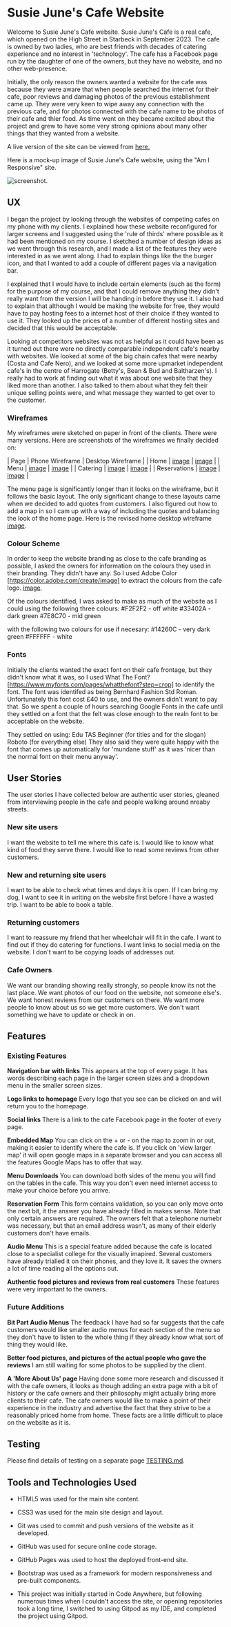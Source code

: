 # Susie June's Cafe Website

Welcome to Susie June's Cafe website. Susie June's Cafe is a real cafe, which opened on the High Street in Starbeck in September 2023. The cafe is owned by two ladies, who are best friends with decades of catering experience and no interest in 'technology'. The cafe has a Facebook page run by the daughter of one of the owners, but they have no website, and no other web-presence.

Initially, the only reason the owners wanted a website for the cafe was because they were aware that when people searched the internet for their cafe, poor reviews and damaging photos of the previous establishment came up. They were very keen to wipe away any connection with the previous cafe, and for photos connected with the cafe name to be photos of their cafe and thier food. As time went on they became excited about the project and grew to have some very strong opinions about many other things that they wanted from a website.

A live version of the site can be viewed from [here.](https://elizabeth-yorke.github.io/SusieJunes-A/)

Here is a mock-up image of Susie June's Cafe website, using the "Am I Responsive" site.

![screenshot](assets/documentation/screenshot-am-i-responsive.png).

## UX

I began the project by looking through the websites of competing cafes on my phone with my clients. I explained how these website reconfigured for larger screens and I suggested using the 'rule of thirds' where possible as it had been mentioned on my course. I sketched a number of design ideas as we went through this research, and I made a list of the features they were interested in as we went along. I had to explain things like the the burger icon, and that I wanted to add a couple of different pages via a navigation bar.

I explained that I would have to include certain elements (such as the form) for the purpose of my course, and that I could remove anything they didn't really want from the version I will be handing in before they use it. I also had to explain that although I would be making the website for free, they would have to pay hosting fees to a internet host of their choice if they wanted to use it. They looked up the prices of a number of different hosting sites and decided that this would be acceptable.

Looking at competitors websites was not as helpful as it could have been as it turned out there were no directly comparable independent cafe's nearby with websites. We looked at some of the big chain cafes that were nearby (Costa and Cafe Nero), and we looked at some more upmarket independent cafe's in the centre of Harrogate (Betty's, Bean & Bud and Baltharzen's). I really had to work at finding out what it was about one website that they liked more than another. I also talked to them about what they felt their unique selling points were, and what message they wanted to get over to the customer. 

### Wireframes

My wireframes were sketched on paper in front of the clients. There were many versions.
Here are screenshots of the wireframes we finally decided on:

| Page | Phone Wireframe | Desktop Wireframe |
| Home | [image](assets/wireframes/wireframe-home-phone.jpg) | [image](assets/wireframes/wireframe-home-desktop.jpg) | 
| Menu | [image](assets/wireframes/wireframe-menu-phone.jpg) | [image](assets/wireframes/wireframe-menu-desktop.jpg) | 
| Catering | [image](assets/wireframes/wireframe-catering-phone.jpg) | [image](assets/wireframes/wireframe-catering-desktop.jpg) | 
| Reservations | [image](assets/wireframes/wireframe-reservations-phone.jpg) | [image](assets/wireframes/wireframe-reservations-desktop.jpg) | 

The menu page is significantly longer than it looks on the wireframe, but it follows the basic layout. The only significant change to these layouts came when we decided to add quotes from customers. I also figured out how to add a map in so I cam up with a way of including the quotes and balancing the look of the home page. Here is the revised home desktop wireframe [image](assets/wireframes/wireframe-home-update-desktop.jpg).

### Colour Scheme

In order to keep the website branding as close to the cafe branding as possible, I asked the owners for information on the colours they used in their branding. They didn't have any. So I used Adobe Color [https://color.adobe.com/create/image] to extract the colours from the cafe logo. [image](assets/documentation/adobe-color-wheel.png).

Of the colours identified, I was asked to make as much of the website as I could using the following three colours:
#F2F2F2 - off white
#33402A - dark green
#7E8C70 - mid green

with the following two colours for use if necesary:
#14260C - very dark green
#FFFFFF - white

### Fonts

Initially the clients wanted the exact font on their cafe frontage, but they didn't know what it was, so I used What The Font? [https://www.myfonts.com/pages/whatthefont?step=crop] to identify the font. The font was identifed as being Bernhard Fashion Std Roman. Unfortunately this font cost £40 to use, and the owners didn't want to pay that. So we spent a couple of hours searching Google Fonts in the cafe until they settled on a font that the felt was close enough to the realn font to be acceptable on the website.

They settled on using:
Edu TAS Beginner (for titles and for the slogan)
Roboto (for everything else)
They also said they were quite happy with the font that comes up automatically for 'mundane stuff' as it was 'nicer than the normal font on their menu anyway'.

## User Stories

The user stories I have collected below are authentic user stories, gleaned from interviewing people in the cafe and people walking around nreaby streets.

### New site users

I want the website to tell me where this cafe is.
I would like to know what kind of food they serve there.
I would like to read some reviews from other customers.

### New and returning site users

I want to be able to check what times and days it is open.
If I can bring my dog, I want to see it in writing on the website first before I have a wasted trip.
I want to be able to book a table.

### Returning customers

I want to reassure my friend that her wheelchair will fit in the cafe.
I want to find out if they do catering for functions.
I want links to social media on the website. I don't want to be copying loads of addresses out.

### Cafe Owners

We want our branding showing really strongly, so people know its not the last place.
We want photos of our food on the website, not someone else's.
We want honest reviews from our customers on there.
We want more people to know about us so we get more customers.
We don't want something we have to update or check in on.

## Features

### Existing Features

**Navigation bar with links**
This appears at the top of every page. It has words describing each page in the larger screen sizes and a dropdown menu in the smaller screen sizes.

**Logo links to homepage**
Every logo that you see can be clicked on and will return you to the homepage.

**Social links**
There is a link to the cafe Facebook page in the footer of every page.

**Embedded Map**
You can click on the + or - on the map to zoom in or out, making it easier to identify where the cafe is. If you click on 'view larger map' it will open google maps in a separate browser and you can access all the features Google Maps has to offer that way.

**Menu Downloads**
You can download both sides of the menu you will find on the tables in the cafe. This way you don't even need internet access to make your choice before you arrive.

**Reservation Form**
This form contains validation, so you can only move onto the next bit, it the answer you have already filled in makes sense. Note that only certain answers are required. The owners felt that a telephone numebr was necessary, but that an email address wasn't, as many of their elderly customers don't have emails.

**Audio Menu**
This is a special feature added because the cafe is located close to a specialist college for the visually imapired. Several customers have already trialled it on their phones, and they love it. It saves the owners a lot of time reading all the options out.

**Authentic food pictures and reviews from real customers**
These features were very important to the owners.

### Future Additions

**Bit Part Audio Menus**
The feedback I have had so far suggests that the cafe customers would like smaller audio menus for each section of the menu so they don't have to listen to the whole thing if they already know what sort of thing they would like.

**Better food pictures, and pictures of the actual people who gave the reviews**
I am still waiting for some photos to be supplied by the client.

**A 'More About Us' page**
Having done some more research and discussed it with the cafe owners, it looks as though adding an extra page with a bit of history or the cafe owners and their philosophy might actually bring more clients to their cafe. The cafe owners would like to make a point of their experience in the industry and advertise the fact that they strive to be a reasonably priced home from home. These facts are a little difficult to place on the website as it is.

## Testing

Please find details of testing on a separate page [TESTING.md](TESTING.md).

## Tools and Technologies Used

- HTML5 was used for the main site content.
- CSS3 was used for the main site design and layout.
- Git was used to commit and push versions of the website as it developed.
- GitHub was used for secure online code storage.
- GitHub Pages was used to host the deployed front-end site.
- Bootstrap was used as a framework for modern responsiveness and pre-built components.

- This project was initially started in Code Anywhere, but following numerous times when I couldn't access the site, or opening repositories took a long time, I switched to using Gitpod as my IDE, and completed the project using Gitpod.